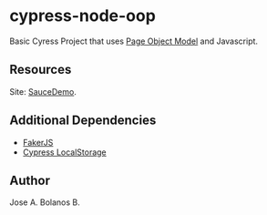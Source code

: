 # cypress-node-oop
Basic Cyress Project that uses [Page Object Model](https://www.selenium.dev/documentation/test_practices/encouraged/page_object_models/) and Javascript.

## Resources
Site: [SauceDemo](https://www.saucedemo.com).

## Additional Dependencies
- [FakerJS](https://www.npmjs.com/package/@faker-js/faker)
- [Cypress LocalStorage](https://www.npmjs.com/package/cypress-localstorage-commands)

## Author
Jose A. Bolanos B.
